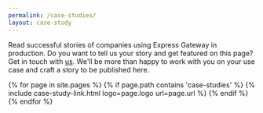 ```yaml
---
permalink: /case-studies/
layout: case-study
---
```


Read successful stories of companies using Express Gateway in production. Do you want to tell us your story and get
featured on this page? Get in touch with [us][egMail]. We'll be more than happy to work with you on your use case
and craft a story to be published here.

[egMail]: mailto:vincenzo@express-gateway.io

{% for page in site.pages %}
  {% if page.path contains 'case-studies' %}
{% include case-study-link.html logo=page.logo url=page.url %}
  {% endif %}
{% endfor  %}
